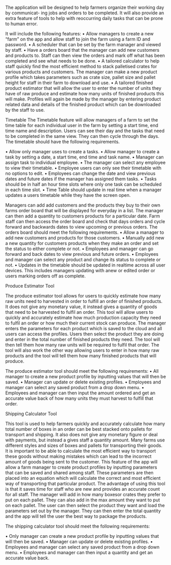 The application will be designed to help farmers organize their working day by communicat-
ing jobs and orders to be completed. It will also provide an extra feature of tools to help with
reoccurring daily tasks that can be prone to human error.

It will include the following features:
• Allow managers to create a new “farm” on the app and allow staff to join the farm
using a farm ID and password.
• A scheduler that can be set by the farm manager and viewed by staff.
• Have a orders board that the manager can add new customers and products to. Staff
can then view the orders and mark off what has been completed and see what needs to
be done.
• A tailored calculator to help staff quickly find the most efficient method to stack
palletised crates for various products and customers. The manager can make a new
product profile which takes parameters such as crate size, pallet size and pallet height
for staff in their farm to download and use.
• A tailored finished product estimator that will allow the user to enter the number of
units they have of raw produce and estimate how many units of finished products this
will make. Profiles will again be made by the manager by entering product related data
and details of the finished product which can be downloaded by the staff to use.


Timetable
The Timetable feature will allow managers of a farm to set the time table for each individual
user in the farm by setting a start time, end time name and description. Users can see their 
day and the tasks that need to be completed in the same view. They can then cycle through
the days. The timetable should have the following requirements.

• Allow only manager uses to create a tasks.
• Allow manager to create a task by setting a date, a start time, end time and task name.
• Manager can assign task to individual employee.
• The manager can select any employee to view their timetable.
• Employee users can only see their timetable with no options to edit.
• Employees can change the date and view previous dates and future dates if the manager
has assigned them tasks.
• Tasks should be in half an hour time slots where only one task can be scheduled in
each time slot.
• Time Table should update in real time when a manager updates a users timetable while they
have the screen open.

Managers can add add customers and the products they buy to their own farms order board
that will be displayed for everyday in a list. The manager can then add a quantity to customers
products for a particular date. Farm staff can then access the order board and check that days
orders and cycle forward and backwards dates to view upcoming or previous orders.
The orders board should meet the following requirements.
• Allow a manager to add new customers and products for those customers.
• Manually add new a new quantity for customers products when they make an order
and set the status to either complete or not.
• Employees and manager can go forward and back dates to view previous and future
orders.
• Employees and manager can select any product and change its status to complete or
not.
• Updates in the timetable should be updated in realtime across all user devices. This 
includes managers updating with anew or edited order or users marking orders off as complete.

Produce Estimator Tool

The produce estimator tool allows for users to quickly estimate how many raw units need
to harvested in order to fulfill an order of finished products. It does not give any monetary
value, it instead gives a quantity of goods that need to be harvested to fulfil an order. This
tool will allow users to quickly and accurately estimate how much production capacity they
need to fulfil an order or how much their current stock can produce. The manager enters
the parameters for each product which is saved to the cloud and all users can access the
profiles. Users then select the product they are doing and enter in the total number of finished
products they need. The tool will then tell them how many raw units will be required to
fulfil that order. The tool will also work the other way allowing users to enter in how many
raw products and the tool will tell them how many finished products that will produce.

The produce estimator tool should meet the following requirements:
• All manager to create a new product profile by inputting values that will then be saved.
• Manager can update or delete existing profiles.
• Employees and manager can select any saved product from a drop down menu.
• Employees and manager can then input the amount ordered and get an accurate value
back of how many units they must harvest to fulfill that order.

Shipping Calculator Tool

This tool is used to help farmers quickly and accurately calculate how many total number of
boxes in an order can be best stacked onto pallets for transport and shipping. It also does not
give any monetary figure or deal with payments, but instead a gives staff a quantity amount.
Many farms use different styles and sizes of boxes and pallets for transporting their goods. It
is important to be able to calculate the most efficient way to transport these goods without
making mistakes which can lead to the incorrect amount of goods being sent to the customer.
This feature of the app will allow a farm manager to create product profiles by inputting
parameters that can be saved and shared among staff. These parameters are then placed
into an equation which will calculate the correct and most efficient way of transporting that
particular product. The advantage of using this tool is that it saves time for staff who are new
and provides an accurate count for all staff.
The manager will add in how many boxesor crates they prefer to put on each pallet. 
They can also add in the max amount they want to put on each pallet. 
The user can then select the product they want and load the parameters
set out by the manager. They can then enter the total quantity and the app will tell the user
the best way to package the products.

The shipping calculator tool should meet the following requirements:

• Only manager can create a new product profile by inputting values that will then be saved.
• Manager can update or delete existing profiles.
• Employees and manager can select any saved product from a drop down menu.
• Employees and manager can then input a quantity and get an accurate value back.

